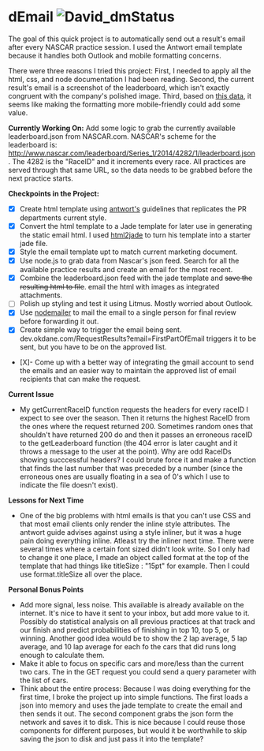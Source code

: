 dEmail ![David_dmStatus](https://david-dm.org/dfeagans/dEmail.png)
======

The goal of this quick project is to automatically send out a result's email after every NASCAR practice session. I used the Antwort email template because it handles both Outlook and mobile formatting concerns.

There were three reasons I tried this project: First, I needed to apply all the html, css, and node documentation I had been reading. Second, the current result's email is a screenshot of the leaderboard, which isn't exactly congruent with the company's polished image. Third, based on [this data](http://www.campaignmonitor.com/resources/will-it-work/email-clients/), it seems like making the formatting more mobile-friendly could add some value. 

**Currently Working On:** Add some logic to grab the currently available leaderboard.json from NASCAR.com. NASCAR's scheme for the leaderboard is: http://www.nascar.com/leaderboard/Series_1/2014/4282/1/leaderboard.json. The 4282 is the "RaceID" and it increments every race. All practices are served through that same URL, so the data needs to be grabbed before the next practice starts.

**Checkpoints in the Project:**

- [X] Create html template using [antwort's](http://internations.github.io/antwort/) guidelines that replicates the PR departments current style. 
- [X] Convert the html template to a Jade template for later use in generating the static email html. I used [html2jade](http://html2jade.com/) to turn his template into a starter jade file.
- [X] Style the email template upt to match current marketing document.
- [X] Use node.js to grab data from Nascar's json feed. Search for all the available practice results and create an email for the most recent.
- [X] Combine the leaderboard.json feed with the jade template and ~~save the resulting html to file~~. email the html with images as integrated attachments.
- [ ] Polish up styling and test it using Litmus. Mostly worried about Outlook.
- [X] Use [nodemailer](www.nodemailer.com) to mail the email to a single person for final review before forwarding it out.
- [X] Create simple way to trigger the email being sent. dev.okdane.com/RequestResults?email=FirstPartOfEmail triggers it to be sent, but you have to be on the approved list.
- [X]- Come up with a better way of integrating the gmail account to send the emails and an easier way to maintain the approved list of email recipients that can make the request.

**Current Issue**
- My getCurrentRaceID function requests the headers for every raceID I expect to see over the season. Then it returns the highest RaceID from the ones where the request returned 200. Sometimes random ones that shouldn't have returned 200 do and then it passes an erroneous raceID to the getLeaderboard function (the 404 error is later caught and it throws a message to the user at the point). Why are odd RaceIDs showing succcessful headers? I could brute force it and make a function that finds the last number that was preceded by a number (since the erroneous ones are usually floating in a sea of 0's which I use to indicate the file doesn't exist).

**Lessons for Next Time**
- One of the big problems with html emails is that you can't use CSS and that most email clients only render the inline style attributes. The antwort guide advises against using a style inliner, but it was a huge pain doing everything inline. Atleast try the inliner next time. There were several times where a certain font sized didn't look write. So I only had to change it one place, I made an object called format at the top of the template that had things like titleSize : "15pt" for example. Then I could use format.titleSize all over the place.

**Personal Bonus Points**
- Add more signal, less noise. This available is already available on the internet. It's nice to have it sent to your inbox, but add more value to it. Possibly do statistical analysis on all previous practices at that track and our finish and predict probabilities of finishing in top 10, top 5, or winning. Another good idea would be to show the 2 lap average, 5 lap average, and 10 lap average for each fo the cars that did runs long enough to calculate them.
- Make it able to focus on specific cars and more/less than the current two cars. The in the GET request you could send a query parameter with the list of cars.
- Think about the entire process: Because I was doing everything for the first time, I broke the project up into simple functions. The first loads a json into memory and uses the jade template to create the email and then sends it out. The second component grabs the json form the network and saves it to disk. This is nice because I could reuse those components for different purposes, but would it be worthwhile to skip saving the json to disk and just pass it into the template?